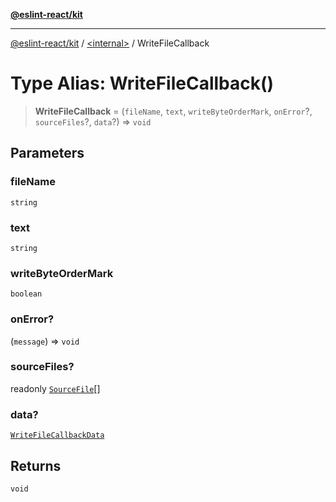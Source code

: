 [**@eslint-react/kit**](../../README.md)

***

[@eslint-react/kit](../../README.md) / [\<internal\>](../README.md) / WriteFileCallback

# Type Alias: WriteFileCallback()

> **WriteFileCallback** = (`fileName`, `text`, `writeByteOrderMark`, `onError`?, `sourceFiles`?, `data`?) => `void`

## Parameters

### fileName

`string`

### text

`string`

### writeByteOrderMark

`boolean`

### onError?

(`message`) => `void`

### sourceFiles?

readonly [`SourceFile`](../interfaces/SourceFile.md)[]

### data?

[`WriteFileCallbackData`](../interfaces/WriteFileCallbackData.md)

## Returns

`void`
